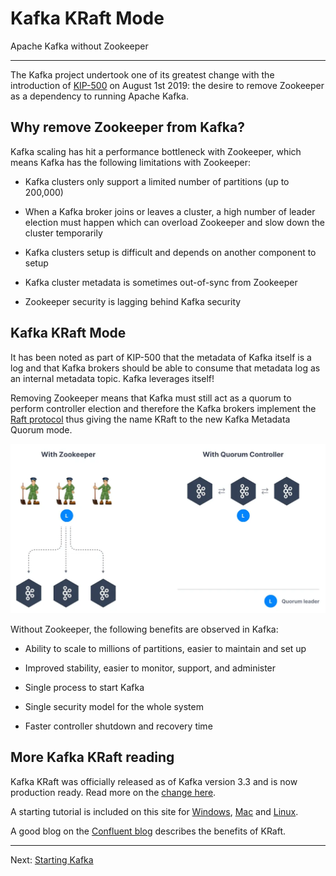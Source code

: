 Kafka KRaft Mode
================

Apache Kafka without Zookeeper

* * *

The Kafka project undertook one of its greatest change with the introduction of [KIP-500](https://cwiki.apache.org/confluence/display/KAFKA/KIP-500%3A+Replace+ZooKeeper+with+a+Self-Managed+Metadata+Quorum) on August 1st 2019: the desire to remove Zookeeper as a dependency to running Apache Kafka.

Why remove Zookeeper from Kafka?
--------------------------------

[](#Why-remove-Zookeeper-from-Kafka?-0)

Kafka scaling has hit a performance bottleneck with Zookeeper, which means Kafka has the following limitations with Zookeeper:

*   Kafka clusters only support a limited number of partitions (up to 200,000)
    
*   When a Kafka broker joins or leaves a cluster, a high number of leader election must happen which can overload Zookeeper and slow down the cluster temporarily
    
*   Kafka clusters setup is difficult and depends on another component to setup
    
*   Kafka cluster metadata is sometimes out-of-sync from Zookeeper
    
*   Zookeeper security is lagging behind Kafka security
    

Kafka KRaft Mode
----------------

[](#Kafka-KRaft-Mode-1)

It has been noted as part of KIP-500 that the metadata of Kafka itself is a log and that Kafka brokers should be able to consume that metadata log as an internal metadata topic. Kafka leverages itself!

Removing Zookeeper means that Kafka must still act as a quorum to perform controller election and therefore the Kafka brokers implement the [Raft protocol](https://cwiki.apache.org/confluence/display/KAFKA/KIP-595%3A+A+Raft+Protocol+for+the+Metadata+Quorum) thus giving the name KRaft to the new Kafka Metadata Quorum mode.

![Diagram showing the difference between Kafka with Zookeeper and Kafka in KRaft mode with Quorum Controller.](../static/images/Kafka_KRaft_Mode_1.webp "Kafka KRaft Mode - Zookeeper vs Quorum Controller")

Without Zookeeper, the following benefits are observed in Kafka:

*   Ability to scale to millions of partitions, easier to maintain and set up
    
*   Improved stability, easier to monitor, support, and administer
    
*   Single process to start Kafka
    
*   Single security model for the whole system
    
*   Faster controller shutdown and recovery time
    

More Kafka KRaft reading
------------------------

[](#More-Kafka-KRaft-reading-2)

Kafka KRaft was officially released as of Kafka version 3.3 and is now production ready. Read more on the [change here](https://cwiki.apache.org/confluence/display/KAFKA/KIP-833%3A+Mark+KRaft+as+Production+Ready).

A starting tutorial is included on this site for [Windows](https://github.com/AbdoMusk/Apache-Kafka/blob/main/2-%20Starting%20Kafka/7-%20How%20to%20Install%20Apache%20Kafka%20on%20Windows.md), [Mac](https://github.com/AbdoMusk/Apache-Kafka/blob/main/2-%20Starting%20Kafka/2-%20How%20to%20Install%20Apache%20Kafka%20on%20Mac.md) and [Linux](https://github.com/AbdoMusk/Apache-Kafka/blob/main/2-%20Starting%20Kafka/5-%20How%20to%20Install%20Apache%20Kafka%20on%20Linux.md).

A good blog on the [Confluent blog](https://www.confluent.io/blog/kafka-without-zookeeper-a-sneak-peek/) describes the benefits of KRaft.

---
Next: [Starting Kafka](https://github.com/AbdoMusk/Apache-Kafka/tree/main/2-%20Starting%20Kafka)